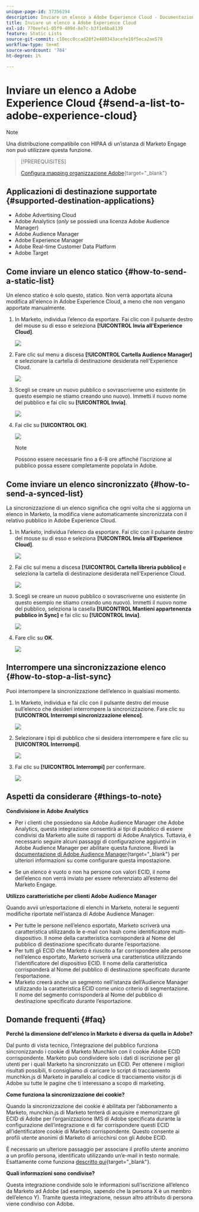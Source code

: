 ```yaml
---
unique-page-id: 37356194
description: Inviare un elenco a Adobe Experience Cloud - Documentazione Marketo - Documentazione del prodotto
title: Inviare un elenco a Adobe Experience Cloud
exl-id: 770eefe1-05f9-409d-8e7c-b3f1e6ba8139
feature: Static Lists
source-git-commit: c10ecc0ccad28f2e480343acefe10f5eca2ae578
workflow-type: tm+mt
source-wordcount: '784'
ht-degree: 1%

---
```


# Inviare un elenco a Adobe Experience Cloud {#send-a-list-to-adobe-experience-cloud}

>[!NOTE]
>
>Una distribuzione compatibile con HIPAA di un’istanza di Marketo Engage non può utilizzare questa funzione.

>[!PREREQUISITES]
>
>[Configura mapping organizzazione Adobe](/help/marketo/product-docs/adobe-experience-cloud-integrations/set-up-adobe-organization-mapping.md){target="_blank"}

## Applicazioni di destinazione supportate {#supported-destination-applications}

* Adobe Advertising Cloud
* Adobe Analytics (_only_ se possiedi una licenza Adobe Audience Manager)
* Adobe Audience Manager
* Adobe Experience Manager
* Adobe Real-time Customer Data Platform
* Adobe Target

## Come inviare un elenco statico {#how-to-send-a-static-list}

Un elenco statico è solo questo, statico. Non verrà apportata alcuna modifica all&#39;elenco in Adobe Experience Cloud, a meno che non vengano apportate manualmente.

1. In Marketo, individua l’elenco da esportare. Fai clic con il pulsante destro del mouse su di esso e seleziona **[!UICONTROL Invia all&#39;Experience Cloud]**.

   ![](assets/send-a-list-to-adobe-experience-cloud-1.png)

1. Fare clic sul menu a discesa **[!UICONTROL Cartella Audience Manager]** e selezionare la cartella di destinazione desiderata nell&#39;Experience Cloud.

   ![](assets/send-a-list-to-adobe-experience-cloud-2.png)

1. Scegli se creare un nuovo pubblico o sovrascriverne uno esistente (in questo esempio ne stiamo creando uno nuovo). Immetti il nuovo nome del pubblico e fai clic su **[!UICONTROL Invia]**.

   ![](assets/send-a-list-to-adobe-experience-cloud-3.png)

1. Fai clic su **[!UICONTROL OK]**.

   ![](assets/send-a-list-to-adobe-experience-cloud-4.png)

   >[!NOTE]
   >
   >Possono essere necessarie fino a 6-8 ore affinché l’iscrizione al pubblico possa essere completamente popolata in Adobe.

## Come inviare un elenco sincronizzato {#how-to-send-a-synced-list}

La sincronizzazione di un elenco significa che ogni volta che si aggiorna un elenco in Marketo, la modifica viene automaticamente sincronizzata con il relativo pubblico in Adobe Experience Cloud.

1. In Marketo, individua l’elenco da esportare. Fai clic con il pulsante destro del mouse su di esso e seleziona **[!UICONTROL Invia all&#39;Experience Cloud]**.

   ![](assets/send-a-list-to-adobe-experience-cloud-5.png)

1. Fai clic sul menu a discesa **[!UICONTROL Cartella libreria pubblico]** e seleziona la cartella di destinazione desiderata nell&#39;Experience Cloud.

   ![](assets/send-a-list-to-adobe-experience-cloud-6.png)

1. Scegli se creare un nuovo pubblico o sovrascriverne uno esistente (in questo esempio ne stiamo creando uno nuovo). Immetti il nuovo nome del pubblico, seleziona la casella **[!UICONTROL Mantieni appartenenza pubblico in Sync]** e fai clic su **[!UICONTROL Invia]**.

   ![](assets/send-a-list-to-adobe-experience-cloud-7.png)

1. Fare clic su **OK**.

   ![](assets/send-a-list-to-adobe-experience-cloud-8.png)

## Interrompere una sincronizzazione elenco {#how-to-stop-a-list-sync}

Puoi interrompere la sincronizzazione dell’elenco in qualsiasi momento.

1. In Marketo, individua e fai clic con il pulsante destro del mouse sull’elenco che desideri interrompere la sincronizzazione. Fare clic su **[!UICONTROL Interrompi sincronizzazione elenco]**.

   ![](assets/send-a-list-to-adobe-experience-cloud-9.png)

1. Selezionare i tipi di pubblico che si desidera interrompere e fare clic su **[!UICONTROL Interrompi]**.

   ![](assets/send-a-list-to-adobe-experience-cloud-10.png)

1. Fai clic su **[!UICONTROL Interrompi]** per confermare.

   ![](assets/send-a-list-to-adobe-experience-cloud-11.png)

## Aspetti da considerare {#things-to-note}

**Condivisione in Adobe Analytics**

* Per i clienti che possiedono sia Adobe Audience Manager che Adobe Analytics, questa integrazione consentirà ai tipi di pubblico di essere condivisi da Marketo alle suite di rapporti di Adobe Analytics. Tuttavia, è necessario seguire alcuni passaggi di configurazione aggiuntivi in Adobe Audience Manager per abilitare questa funzione. Rivedi la [documentazione di Adobe Audience Manager](https://experienceleague.adobe.com/docs/analytics/integration/audience-analytics/mc-audiences-aam.html){target="_blank"} per ulteriori informazioni su come configurare questa impostazione.

* Se un elenco è vuoto o non ha persone con valori ECID, il nome dell’elenco non verrà inviato per essere referenziato all’esterno del Marketo Engage.

**Utilizzo caratteristiche per clienti Adobe Audience Manager**

Quando avvii un’esportazione di elenchi in Marketo, noterai le seguenti modifiche riportate nell’istanza di Adobe Audience Manager:

* Per tutte le persone nell’elenco esportato, Marketo scriverà una caratteristica utilizzando le e-mail con hash come identificatore multi-dispositivo. Il nome della caratteristica corrisponderà al Nome del pubblico di destinazione specificato durante l’esportazione.
* Per tutti gli ECID che Marketo è riuscito a far corrispondere alle persone nell’elenco esportato, Marketo scriverà una caratteristica utilizzando l’identificatore del dispositivo ECID. Il nome della caratteristica corrisponderà al Nome del pubblico di destinazione specificato durante l’esportazione.
* Marketo creerà anche un segmento nell’istanza dell’Audience Manager utilizzando la caratteristica ECID come unico criterio di segmentazione. Il nome del segmento corrisponderà al Nome del pubblico di destinazione specificato durante l’esportazione.

## Domande frequenti {#faq}

**Perché la dimensione dell&#39;elenco in Marketo è diversa da quella in Adobe?**

Dal punto di vista tecnico, l’integrazione del pubblico funziona sincronizzando i cookie di Marketo Munchkin con il cookie Adobe ECID corrispondente. Marketo può condividere solo i dati di iscrizione per gli utenti per i quali Marketo ha sincronizzato un ECID. Per ottenere i migliori risultati possibili, ti consigliamo di caricare lo script di tracciamento munchkin.js di Marketo in parallelo al codice di tracciamento visitor.js di Adobe su tutte le pagine che ti interessano a scopo di marketing.

**Come funziona la sincronizzazione dei cookie?**

Quando la sincronizzazione dei cookie è abilitata per l’abbonamento a Marketo, munchkin.js di Marketo tenterà di acquisire e memorizzare gli ECID di Adobe per l’organizzazione IMS di Adobe specificata durante la configurazione dell’integrazione e di far corrispondere questi ECID all’identificatore cookie di Marketo corrispondente. Questo consente ai profili utente anonimi di Marketo di arricchirsi con gli Adobe ECID.

È necessario un ulteriore passaggio per associare il profilo utente anonimo a un profilo persona, identificato utilizzando un’e-mail in testo normale. Esattamente come funziona [descritto qui](/help/marketo/product-docs/reporting/basic-reporting/report-activity/tracking-anonymous-activity-and-people.md){target="_blank"}.

**Quali informazioni sono condivise?**

Questa integrazione condivide solo le informazioni sull’iscrizione all’elenco da Marketo ad Adobe (ad esempio, sapendo che la persona X è un membro dell’elenco Y). Tramite questa integrazione, nessun altro attributo di persona viene condiviso con Adobe.
